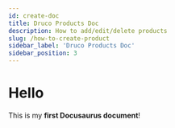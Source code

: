 ```yaml
---
id: create-doc
title: Druco Products Doc
description: How to add/edit/delete products
slug: /how-to-create-product
sidebar_label: 'Druco Products Doc'
sidebar_position: 3
---
```


# Hello

This is my **first Docusaurus document**!
